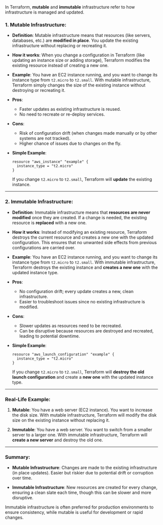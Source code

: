 In Terraform, **mutable** and **immutable** infrastructure refer to how infrastructure is managed and updated.

### 1. **Mutable Infrastructure**:
- **Definition**: Mutable infrastructure means that resources (like servers, databases, etc.) are **modified in place**. You update the existing infrastructure without replacing or recreating it.
  
- **How it works**: When you change a configuration in Terraform (like updating an instance size or adding storage), Terraform modifies the existing resource instead of creating a new one.
  
- **Example**: You have an EC2 instance running, and you want to change its instance type from `t2.micro` to `t2.small`. With mutable infrastructure, Terraform simply changes the size of the existing instance without destroying or recreating it.

- **Pros**:
  - Faster updates as existing infrastructure is reused.
  - No need to recreate or re-deploy services.
  
- **Cons**:
  - Risk of configuration drift (when changes made manually or by other systems are not tracked).
  - Higher chance of issues due to changes on the fly.

- **Simple Example**:
   ```hcl
   resource "aws_instance" "example" {
     instance_type = "t2.micro"
   }
   ```
   If you change `t2.micro` to `t2.small`, Terraform will **update** the existing instance.

---

### 2. **Immutable Infrastructure**:
- **Definition**: Immutable infrastructure means that **resources are never modified** once they are created. If a change is needed, the existing resource is **replaced** with a new one.

- **How it works**: Instead of modifying an existing resource, Terraform destroys the current resource and creates a new one with the updated configuration. This ensures that no unwanted side effects from previous configurations are carried over.

- **Example**: You have an EC2 instance running, and you want to change its instance type from `t2.micro` to `t2.small`. With immutable infrastructure, Terraform destroys the existing instance and **creates a new one** with the updated instance type.

- **Pros**:
  - No configuration drift; every update creates a new, clean infrastructure.
  - Easier to troubleshoot issues since no existing infrastructure is modified.
  
- **Cons**:
  - Slower updates as resources need to be recreated.
  - Can be disruptive because resources are destroyed and recreated, leading to potential downtime.

- **Simple Example**:
   ```hcl
   resource "aws_launch_configuration" "example" {
     instance_type = "t2.micro"
   }
   ```
   If you change `t2.micro` to `t2.small`, Terraform will **destroy the old launch configuration** and create a **new one** with the updated instance type.

---

### Real-Life Example:

1. **Mutable**: You have a web server (EC2 instance). You want to increase the disk size. With mutable infrastructure, Terraform will modify the disk size on the existing instance without replacing it.

2. **Immutable**: You have a web server. You want to switch from a smaller server to a larger one. With immutable infrastructure, Terraform will **create a new server** and destroy the old one.

---

### Summary:

- **Mutable Infrastructure**: Changes are made to the existing infrastructure (in place updates). Easier but riskier due to potential drift or corruption over time.
  
- **Immutable Infrastructure**: New resources are created for every change, ensuring a clean slate each time, though this can be slower and more disruptive.

Immutable infrastructure is often preferred for production environments to ensure consistency, while mutable is useful for development or rapid changes.
